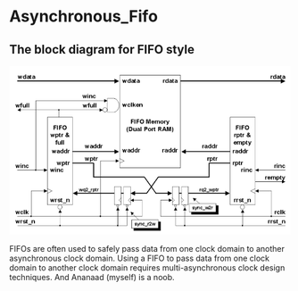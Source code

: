 # Asynchronous_Fifo


## The block diagram for FIFO style

![alt text](https://github.com/Randomguywithamoustache/Asynchronous_Fifo/blob/main/async_fifo.png)

FIFOs are often used to safely pass data from one clock domain to another asynchronous clock domain. Using a
FIFO to pass data from one clock domain to another clock domain requires multi-asynchronous clock design
techniques. And Ananaad (myself) is a noob.



